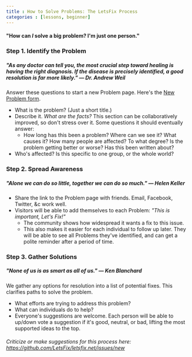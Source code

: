 ```yaml
---
title : How to Solve Problems: The LetsFix Process
categories : [lessons, beginner]
---
```


#### "How can *I* solve a big problem? I'm just one person."

### Step 1. Identify the Problem
##### "As any doctor can tell you, the most crucial step toward healing is having the right diagnosis. If the disease is precisely identified, a good resolution is far more likely." — Dr. Andrew Weil
Answer these questions to start a new Problem page. Here's the [New Problem form](https://simplesurvey.typeform.com/to/yqo8ek).
  * What is the problem? (Just a short title.)
  * Describe it. *What are the facts?* This section can be collaboratively improved, so don't stress over it. Some questions it should eventually answer:
    * How long has this been a problem? Where can we see it? What causes it? How many people are affected? To what degree? Is the problem getting better or worse? Has this been written about?
  * Who's affected? Is this specific to one group, or the whole world?

### Step 2. Spread Awareness
##### "Alone we can do so little, together we can do so much." — Helen Keller
  * Share the link to the Problem page with friends. Email, Facebook, Twitter, &c work well.
  * Visitors will be able to add themselves to each Problem: *"This is important, Let's Fix!"*
    * The community shows how widespread it wants a fix to this issue.
    * This also makes it easier for each individual to follow up later. They will be able to see all Problems they've identified, and can get a polite reminder after a period of time.

### Step 3. Gather Solutions
##### "None of us is as smart as all of us." — Ken Blanchard
We gather any options for resolution into a list of potential fixes. This clarifies paths to solve the problem.
  * What efforts are trying to address this problem?
  * What can individuals do to help?
  * Everyone's suggestions are welcome. Each person will be able to up/down vote a suggestion if it's good, neutral, or bad, lifting the most supported ideas to the top.


######  Criticize or make suggestions for this process here: https://github.com/LetsFix/letsfix.net/issues/new
